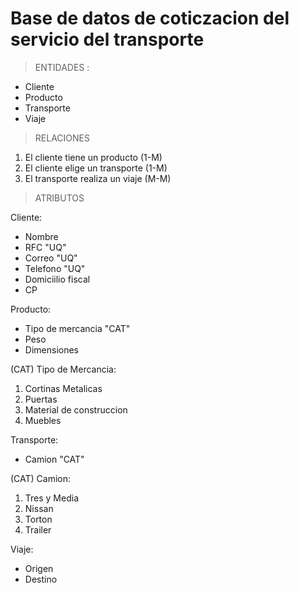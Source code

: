 # Base de datos de coticzacion del servicio del transporte 

>ENTIDADES :

- Cliente
- Producto
- Transporte
- Viaje 

>RELACIONES
1. El cliente tiene un producto (1-M)
2. El cliente elige un transporte (1-M)
3. El transporte realiza un viaje (M-M)

>ATRIBUTOS 

 Cliente:
 - Nombre
 - RFC "UQ"
 - Correo "UQ"
 - Telefono "UQ"
 - Domiciilio fiscal 
 - CP

 Producto:

 - Tipo de mercancia "CAT"
 - Peso
 - Dimensiones 
 
 (CAT)  Tipo de Mercancia:
 1. Cortinas Metalicas
 2. Puertas
 3. Material de construccion 
 4. Muebles 

 Transporte: 
 - Camion "CAT"

 (CAT) Camion:
 1. Tres y Media
 2. Nissan
 3. Torton
 4. Trailer

 Viaje:
 - Origen 
 - Destino 


